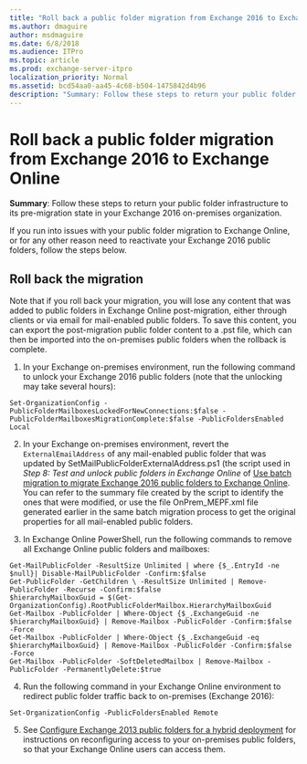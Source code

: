 ```yaml
---
title: "Roll back a public folder migration from Exchange 2016 to Exchange Online"
ms.author: dmaguire
author: msdmaguire
ms.date: 6/8/2018
ms.audience: ITPro
ms.topic: article
ms.prod: exchange-server-itpro
localization_priority: Normal
ms.assetid: bcd54aa0-aa45-4c68-b504-1475842d4b96
description: "Summary: Follow these steps to return your public folder infrastructure to its pre-migration state in your Exchange 2016 on-premises organization."
---
```


# Roll back a public folder migration from Exchange 2016 to Exchange Online

 **Summary**: Follow these steps to return your public folder infrastructure to its pre-migration state in your Exchange 2016 on-premises organization.
  
If you run into issues with your public folder migration to Exchange Online, or for any other reason need to reactivate your Exchange 2016 public folders, follow the steps below.
  
## Roll back the migration
<a name="Rollbackmigration"> </a>

Note that if you roll back your migration, you will lose any content that was added to public folders in Exchange Online post-migration, either through clients or via email for mail-enabled public folders. To save this content, you can export the post-migration public folder content to a .pst file, which can then be imported into the on-premises public folders when the rollback is complete.
  
1. In your Exchange on-premises environment, run the following command to unlock your Exchange 2016 public folders (note that the unlocking may take several hours):
    
  ```
  Set-OrganizationConfig -PublicFolderMailboxesLockedForNewConnections:$false -PublicFolderMailboxesMigrationComplete:$false -PublicFoldersEnabled Local 
  ```

2. In your Exchange on-premises environment, revert the `ExternalEmailAddress` of any mail-enabled public folder that was updated by SetMailPublicFolderExternalAddress.ps1 (the script used in *Step 8: Test and unlock public folders in Exchange Online* of [Use batch migration to migrate Exchange 2016 public folders to Exchange Online](migrate-to-exchange-online.md). You can refer to the summary file created by the script to identify the ones that were modified, or use the file OnPrem_MEPF.xml file generated earlier in the same batch migration process to get the original properties for all mail-enabled public folders.
    
3. In Exchange Online PowerShell, run the following commands to remove all Exchange Online public folders and mailboxes:
    
  ```
  Get-MailPublicFolder -ResultSize Unlimited | where {$_.EntryId -ne $null}| Disable-MailPublicFolder -Confirm:$false 
  Get-PublicFolder -GetChildren \ -ResultSize Unlimited | Remove-PublicFolder -Recurse -Confirm:$false
  $hierarchyMailboxGuid = $(Get-OrganizationConfig).RootPublicFolderMailbox.HierarchyMailboxGuid
  Get-Mailbox -PublicFolder | Where-Object {$_.ExchangeGuid -ne $hierarchyMailboxGuid} | Remove-Mailbox -PublicFolder -Confirm:$false -Force
  Get-Mailbox -PublicFolder | Where-Object {$_.ExchangeGuid -eq $hierarchyMailboxGuid} | Remove-Mailbox -PublicFolder -Confirm:$false -Force
  Get-Mailbox -PublicFolder -SoftDeletedMailbox | Remove-Mailbox -PublicFolder -PermanentlyDelete:$true
  ```

4. Run the following command in your Exchange Online environment to redirect public folder traffic back to on-premises (Exchange 2016):
    
  ```
  Set-OrganizationConfig -PublicFoldersEnabled Remote
  ```

5. See [Configure Exchange 2013 public folders for a hybrid deployment](https://go.microsoft.com/fwlink/p/?linkid=845190) for instructions on reconfiguring access to your on-premises public folders, so that your Exchange Online users can access them.
    

